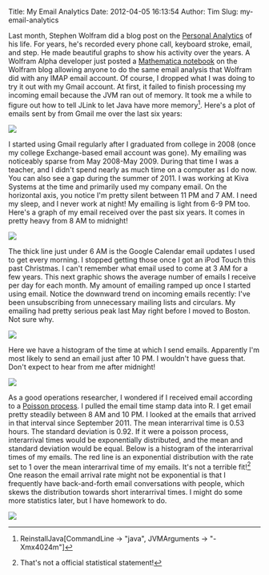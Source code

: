 Title: My Email Analytics
Date: 2012-04-05 16:13:54
Author: Tim
Slug: my-email-analytics

Last month, Stephen Wolfram did a blog post on the [Personal Analytics](http://blog.stephenwolfram.com/2012/03/the-personal-analytics-of-my-life/) of his life. For years, he's recorded every phone call, keyboard stroke, email, and step. He made beautiful graphs to show his activity over the years. A Wolfram Alpha developer just posted a [Mathematica notebook](http://blog.wolfram.com/2012/04/05/analyzing-your-email-with-mathematica/) on the Wolfram blog allowing anyone to do the same email analysis that Wolfram did with any IMAP email account. Of course, I dropped what I was doing to try it out with my Gmail account. At first, it failed to finish processing my incoming email because the JVM ran out of memory. It took me a while to figure out how to tell JLink to let Java have more memory[^1analytics]. Here's a plot of emails sent by from Gmail me over the last six years:

![](/uploads/2012/04/blog-post-email-code.png)

I started using Gmail regularly after I graduated from college in 2008 (once my college Exchange-based email account was gone). My emailing was noticeably sparse from May 2008-May 2009. During that time I was a teacher, and I didn't spend nearly as much time on a computer as I do now. You can also see a gap during the summer of 2011. I was working at Kiva Systems at the time and primarily used my company email. On the horizontal axis, you notice I'm pretty silent between 11 PM and 7 AM. I need my sleep, and I never work at night! My emailing is light from 6-9 PM too. Here's a graph of my email received over the past six years. It comes in pretty heavy from 8 AM to midnight!

![](/uploads/2012/04/blog-post-email-code1.png)

The thick line just under 6 AM is the Google Calendar email updates I used to get every morning. I stopped getting those once I got an iPod Touch this past Christmas. I can't remember what email used to come at 3 AM for a few years. This next graphic shows the average number of emails I receive per day for each month. My amount of emailing ramped up once I started using email. Notice the downward trend on incoming emails recently: I've been unsubscribing from unnecessary mailing lists and circulars. My emailing had pretty serious peak last May right before I moved to Boston. Not sure why.

![](/uploads/2012/04/Screen-Shot-2012-04-05-at-2.17.28-PM.png)

 Here we have a histogram of the time at which I send emails. Apparently I'm most likely to send an email just after 10 PM. I wouldn't have guess that. Don't expect to hear from me after midnight!

 ![](/uploads/2012/04/blog-post-email-code3.png)

 As a good operations researcher, I wondered if I received email according to a [Poisson process](http://en.wikipedia.org/wiki/Poisson_process). I pulled the email time stamp data into R. I get email pretty steadily between 8 AM and 10 PM. I looked at the emails that arrived in that interval since September 2011. The mean interarrival time is 0.53 hours. The standard deviation is 0.92. If it were a poisson process, interarrival times would be exponentially distributed, and the mean and standard deviation would be equal. Below is a histogram of the interarrival times of my emails. The red line is an exponential distribution with the rate set to 1 over the mean interarrival time of my emails. It's not a terrible fit![^2analytics] One reason the email arrival rate might not be exponential is that I frequently have back-and-forth email conversations with people, which skews the distribution towards short interarrival times. I might do some more statistics later, but I have homework to do.

 ![](/uploads/2012/04/Screen-Shot-2012-04-05-at-4.01.35-PM.png)

[^1analytics]: ReinstallJava[CommandLine -> "java", JVMArguments -> "-Xmx4024m"]

[^2analytics]: That's not a official statistical statement!
